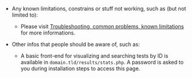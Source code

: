 * Any known limitations, constrains or stuff not working, such as (but not limited to):
    * Please visit [Troubleshooting, common problems, known limitations](https://github.com/librespeed/speedtest/wiki/Troubleshooting,-common-problems,-known-limitations) for more informations.

* Other infos that people should be aware of, such as:
    * A basic front-end for visualizing and searching tests by ID is available in `domain.tld/results/stats.php`. A password is asked to you during installation steps to access this page. 
